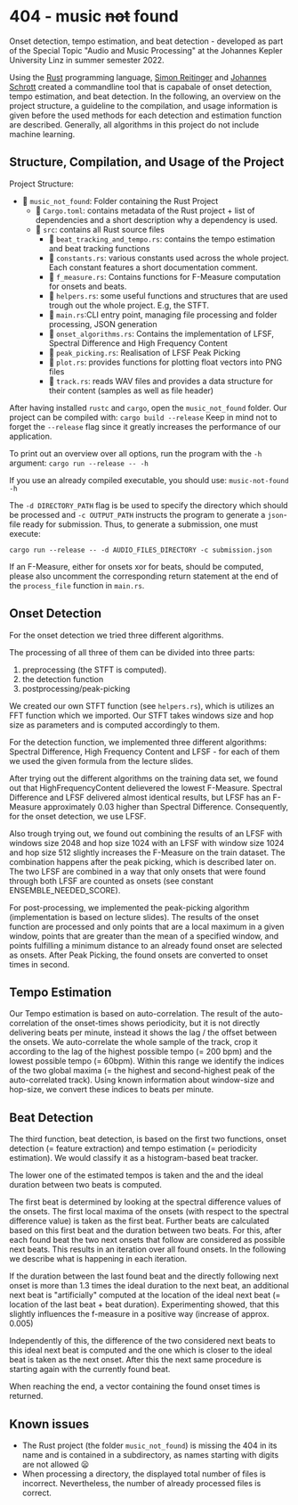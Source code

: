 # 404 - music ~~not~~ found

Onset detection, tempo estimation, and beat detection - developed as part of the Special Topic "Audio and Music
Processing"
at the Johannes Kepler University Linz in summer semester 2022.

Using the [Rust](https://www.rust-lang.org/) programming language, [Simon Reitinger](https://github.com/Simre1)
and [Johannes Schrott](https://github.com/johannesschrott) created a commandline tool that is capabale of onset
detection, tempo estimation, and beat detection.
In the following, an overview on the project structure, a guideline to the compilation, and usage information is given
before the used methods for each detection and estimation function are described. Generally, all algorithms in this
project
do not include machine learning.

## Structure, Compilation, and Usage of the Project

Project Structure:

* :file_folder: `music_not_found`: Folder containing the Rust Project
    * :page_facing_up: `Cargo.toml`: contains metadata of the Rust project + list of dependencies and a short
      description
      why a dependency is used.
    * :file_folder: `src`: contains all Rust source files
        * :page_facing_up: `beat_tracking_and_tempo.rs`: contains the tempo estimation and beat tracking functions
        * :page_facing_up: `constants.rs`: various constants used across the whole project. Each constant features a
          short documentation comment.
        * :page_facing_up: `f_measure.rs`: Contains functions for F-Measure computation for onsets and beats.
        * :page_facing_up: `helpers.rs`: some useful functions and structures that are used trough out the whole
          project. E.g, the STFT.
        * :page_facing_up: `main.rs`:CLI entry point, managing file processing and folder processing, JSON generation
        * :page_facing_up: `onset_algorithms.rs`: Contains the implementation of LFSF, Spectral Difference and High
          Frequency Content
        * :page_facing_up: `peak_picking.rs`: Realisation of LFSF Peak Picking
        * :page_facing_up: `plot.rs`: provides functions for plotting float vectors into PNG files
        * :page_facing_up: `track.rs`: reads WAV files and provides a data structure for their content (samples as well
          as file header)

After having installed `rustc` and `cargo`, open the `music_not_found` folder. Our project can be compiled with:
`cargo build --release`
Keep in mind not to forget the `--release` flag since it greatly increases the performance of our application.

To print out an overview over all options, run the program with the `-h` argument:
`cargo run --release -- -h`

If you use an already compiled executable, you should use:
`music-not-found -h`

The `-d DIRECTORY_PATH` flag is be used to specify the directory which should be processed and `-c OUTPUT_PATH`
instructs the program to generate a `json`-file ready for submission. Thus, to generate a submission, one must execute:

`cargo run --release -- -d AUDIO_FILES_DIRECTORY -c submission.json`

If an F-Measure, either for onsets xor for beats, should be computed,
please also uncomment the corresponding return statement at the end of the `process_file` function in `main.rs`.

## Onset Detection

For the onset detection we tried three different algorithms.

The processing of all three of them can be divided into three parts:

1. preprocessing (the STFT is computed).
2. the detection function
3. postprocessing/peak-picking

We created our own STFT function (see `helpers.rs`), which is utilizes an FFT function which we imported. Our STFT
takes windows size and hop size as parameters and is computed accordingly to them.

For the detection function, we implemented three different algorithms:
Spectral Difference, High Frequency Content and LFSF - for each of them we used the given formula from the lecture
slides.

After trying out the different algorithms on the training data set, we found out that HighFrequencyContent delievered
the lowest F-Measure. Spectral Difference and LFSF delivered almost identical results, but LFSF has an F-Measure
approximately 0.03 higher than Spectral Difference.
Consequently, for the onset detection, we use LFSF.

Also trough trying out, we found out combining the results of an LFSF with windows size 2048 and hop size 1024 with an
LFSF with window size 1024 and hop size 512 slightly increases the F-Measure on the train dataset.
The combination happens after the peak picking, which is described later on. The two LFSF are combined in a way that
only onsets that were found through both LFSF are counted as onsets (see constant ENSEMBLE_NEEDED_SCORE).

For post-processing, we implemented the peak-picking algorithm (implementation is based on lecture slides). The results
of the onset function are processed and only points that are a local maximum in a given window, points that are greater
than the mean of a specified window, and points fulfilling a minimum distance to an already found onset are selected as
onsets. After Peak Picking, the found onsets are converted to onset times in second.

## Tempo Estimation

Our Tempo estimation is based on auto-correlation. The result of the auto-correlation of the onset-times shows
periodicity, but it is not
directly delivering beats per minute, instead it shows the lag / the offset between the onsets.
We auto-correlate the whole sample of the track, crop it according to the lag of the highest possible tempo (= 200 bpm)
and the lowest possible tempo (= 60bpm).
Within this range we identify the indices of the two global maxima (= the highest and second-highest peak of the
auto-correlated track). Using known information about window-size and hop-size, we convert these indices to beats per
minute.

## Beat Detection

The third function, beat detection, is based on the first two functions, onset detection (= feature extraction) and
tempo estimation (= periodicity estimation). We would classify it as a histogram-based beat tracker.

The lower one of the estimated tempos is taken and the and the ideal duration between two beats is computed.

The first beat is determined by looking at the spectral difference values of the onsets. The first local maxima of
the onsets (with respect to the spectral difference value) is taken as the first beat. Further beats are calculated
based on this first beat and the duration between two beats.
For this, after each found beat the two next onsets that
follow are considered as possible next beats.
This results in an iteration over all found onsets. In the following we describe what is happening in each iteration.

If the duration between the last found beat and the directly following next onset is more than 1.3 times the ideal
duration to
the next beat,
an additional next beat is "artificially" computed at the location of the ideal next beat
(= location of the last beat + beat duration). Experimenting showed, that this slightly influences the f-measure in
a positive way (increase of approx. 0.005)

Independently of this, the difference of the two considered next beats to this ideal next beat is computed and the
one which is closer to the ideal beat is taken as the next onset.
After this the next same procedure is starting again with the currently found beat.

When reaching the end, a vector containing the found onset times is returned.

## Known issues

* The Rust project (the folder `music_not_found`) is missing the 404 in its name and is contained in a subdirectory, as
  names starting with digits are
  not allowed :frowning:
* When processing a directory, the displayed total number of files is incorrect. Nevertheless, the number of already
  processed files is correct.
